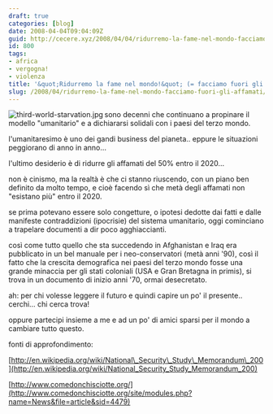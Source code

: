```yaml
---
draft: true
categories: [blog]
date: 2008-04-04T09:04:09Z
guid: http://cecere.xyz/2008/04/04/ridurremo-la-fame-nel-mondo-facciamo-fuori-gli-affamati/
id: 800
tags:
- africa
- vergogna!
- violenza
title: '&quot;Ridurremo la fame nel mondo!&quot; (= facciamo fuori gli affamati!)'
slug: /2008/04/ridurremo-la-fame-nel-mondo-facciamo-fuori-gli-affamati/
---
```


<img src='http://cecere.xyz/wp-content/uploads/sites/3/2008/04/third-world-starvation.thumbnail.jpg' alt='third-world-starvation.jpg' align="left" />sono decenni che continuano a propinare il modello "umanitario" e a dichiararsi solidali con i paesi del terzo mondo.
  
l'umanitaresimo è uno dei gandi business del pianeta.. eppure le situazioni peggiorano di anno in anno…

l'ultimo desiderio è di ridurre gli affamati del 50% entro il 2020…

non è cinismo, ma la realtà è che ci stanno riuscendo, con un piano ben definito da molto tempo, e cioè facendo sì che metà degli affamati non "esistano più" entro il 2020.
  
se prima potevano essere solo congetture, o ipotesi dedotte dai fatti e dalle manifeste contraddizioni (ipocrisie) del sistema umanitario, oggi cominciano a trapelare documenti a dir poco agghiaccianti.

così come tutto quello che sta succedendo in Afghanistan e Iraq era pubblicato in un bel manuale per i neo-conservatori (metà anni '90), così il fatto che la crescita demografica nei paesi del terzo mondo fosse una grande minaccia per gli stati coloniali (USA e Gran Bretagna in primis), si trova in un documento di inizio anni '70, ormai desecretato.

ah: per chi volesse leggere il futuro e quindi capire un po' il presente.. cerchi… chi cerca trova!
  
oppure partecipi insieme a me e ad un po' di amici sparsi per il mondo a cambiare tutto questo.

fonti di approfondimento:
  
[http://en.wikipedia.org/wiki/National\_Security\_Study\_Memorandum\_200](http://en.wikipedia.org/wiki/National_Security_Study_Memorandum_200)
  
[http://www.comedonchisciotte.org/](http://www.comedonchisciotte.org/site/modules.php?name=News&file=article&sid=4479)